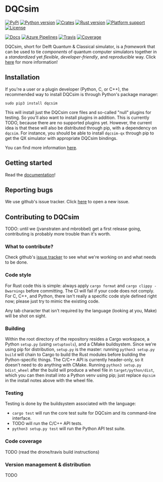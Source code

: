 # DQCsim

[![PyPi](https://badgen.net/pypi/v/dqcsim)](https://pypi.org/project/dqcsim/)
[![Python version](https://badgen.net/badge/python/3.5,3.6,3.7,3.8?list=1)](https://pypi.org/project/dqcsim/)
[![Crates](https://badgen.net/crates/v/dqcsim)](https://crates.io/crates/dqcsim)
[![Rust version](https://badgen.net/badge/rust/stable)](https://rustup.rs)
[![Platform support](https://badgen.net/badge/platform/linux,macos?list=1)](https://mbrobbel.github.io/dqcsim/install/index.html)
[![License](https://badgen.net/badge/license/Apache-2.0)](https://github.com/mbrobbel/dqcsim/blob/master/LICENSE)

[![Docs](https://badgen.net/github/status/mbrobbel/dqcsim/gh-pages?label=documentation)](https://mbrobbel.github.io/dqcsim/)
[![Azure Pipelines](https://badgen.net/azure-pipelines/mbrobbel/dqcsim/mbrobbel.dqcsim?label=azure-pipelines)](https://dev.azure.com/mbrobbel/dqcsim/_build/latest?definitionId=3&branchName=master)
[![Travis](https://badgen.net/travis/mbrobbel/dqcsim)](https://travis-ci.com/mbrobbel/dqcsim)
[![Coverage](https://badgen.net/codecov/c/github/mbrobbel/dqcsim)](https://codecov.io/gh/mbrobbel/dqcsim)

DQCsim, short for Delft Quantum & Classical simulator, is a *framework* that
can be used to tie *components* of quantum computer simulators together in a
*standardized* yet *flexible*, *developer-friendly*, and *reproducible* way.
Click [here](https://mbrobbel.github.io/dqcsim/) for more information!

## Installation

If you're a user or a plugin developer (Python, C, or C++), the recommended
way to install DQCsim is through Python's package manager:

    sudo pip3 install dqcsim

This will install just the DQCsim core files and so-called "null" plugins for
testing. So you'll also want to install plugins in addition. This is currently
TODO, because there are no supported plugins yet. However, the current idea is
that these will also be distributed through pip, with a dependency on
`dqcsim`. For instance, you should be able to install `dqcsim-qx` through pip
to get the QX simulator with appropriate DQCsim bindings.

You can find more information
[here](https://mbrobbel.github.io/dqcsim/install/).

## Getting started

Read the [documentation](https://mbrobbel.github.io/dqcsim/)!

## Reporting bugs

We use github's issue tracker. Click
[here](https://github.com/mbrobbel/dqcsim/issues/new) to open a new issue.

## Contributing to DQCsim

TODO: until we (jvanstraten and mbrobbel) get a first release going,
contributing is probably more trouble than it's worth.

### What to contribute?

Check github's [issue tracker](https://github.com/mbrobbel/dqcsim/issues) to
see what we're working on and what needs to be done.

### Code style

For Rust code this is simple: always apply `cargo format` and
`cargo clippy -Dwarnings` before committing. The CI will fail if your code does
not comply. For C, C++, and Python, there isn't really a specific code style
defined right now; please just try to mimic the existing code.

Any tab character that isn't required by the language (looking at you, Make)
will be shot on sight.

### Building

Within the root directory of the repository resides a Cargo workspace, a Python `setup.py` (using `setuptools`), and a CMake buildsystem. Since we're using pip for distribution, `setup.py` is the master: running `python3 setup.py build` will chain to Cargo to build the Rust modules before building the Python-specific things. The C/C++ API is currently header-only, so it doesn't need to do anything with CMake. Running `python3 setup.py bdist_wheel` after the build will produce a wheel file in `target/python/dist`, which you can then install into a Python venv using pip; just replace `dqcsim` in the install notes above with the wheel file.

### Testing

Testing is done by the buildsystem associated with the language:

 - `cargo test` will run the core test suite for DQCsim and its command-line interface.
 - TODO will run the C/C++ API tests.
 - `python3 setup.py test` will run the Python API test suite.

### Code coverage

TODO (read the drone/travis build instructions)

### Version management & distribution

TODO
